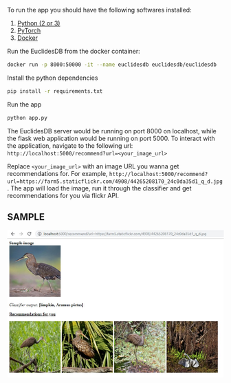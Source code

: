 To run the app you should have the following softwares installed:
1. [Python (2 or 3)](https://www.python.org/downloads/)
2. [PyTorch](https://pytorch.org/get-started/locally/)
3. [Docker](https://docs.docker.com/install/#supported-platforms)

Run the EuclidesDB from the docker container:
```bash
docker run -p 8000:50000 -it --name euclidesdb euclidesdb/euclidesdb
```

Install the python dependencies
```bash
pip install -r requirements.txt
```

Run the app
```bash
python app.py
```

The EuclidesDB server would be running on port 8000 on localhost, while the flask web application would be running on port 5000. To interact with the application, navigate to the following url:
`http://localhost:5000/recommend?url=<your_image_url>`

Replace `<your_image_url>` with an image URL you wanna get recommendations for. For example, `http://localhost:5000/recommend?url=https://farm5.staticflickr.com/4908/44265208170_24c0da35d1_q_d.jpg`. The app will load the image, run it through the classifier and get recommendations for you via flickr API.

## SAMPLE
![Sample](sample.jpg?raw=true "Sample image")

